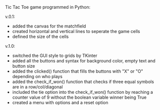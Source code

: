Tic Tac Toe game programmed in Python:

v.0.1:

- added the canvas for the matchfield
- created horizontal and vertical lines to seperate the game cells
- defined the size of the cells 

v.1.0:

- switched the GUI style to grids by TKinter
- added all the buttons and syntax for background color, empty text and button size
- added the clicked() function that fills the buttons with "X" or "O" depending on who plays
- added the check_if_won() function that checks if three equal symbols are in a row/col/diagonal
- included the tie option into the check_if_won() function by reaching a counter value of 9 without the boolean variable winner being True
- created a menu with options and a reset option
